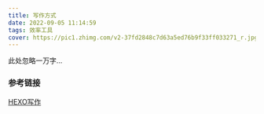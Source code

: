```yaml
---
title: 写作方式
date: 2022-09-05 11:14:59
tags: 效率工具
cover: https://pic1.zhimg.com/v2-37fd2848c7d63a5ed76b9f33ff033271_r.jpg?source=1940ef5c
---
```


此处忽略一万字...

### 参考链接

[HEXO写作](https://hexo.io/zh-cn/docs/writing)

